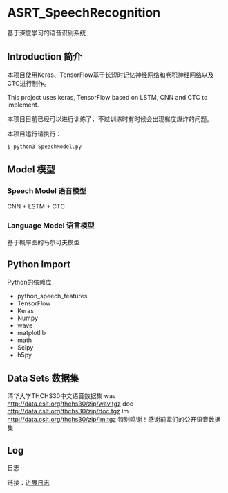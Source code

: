 # ASRT_SpeechRecognition
基于深度学习的语音识别系统

## Introduction 简介

本项目使用Keras、TensorFlow基于长短时记忆神经网络和卷积神经网络以及CTC进行制作。

This project uses keras, TensorFlow based on LSTM, CNN and CTC to implement. 

本项目目前已经可以进行训练了，不过训练时有时候会出现梯度爆炸的问题。

本项目运行请执行：
```shell
$ python3 SpeechModel.py
```

## Model 模型

### Speech Model 语音模型

CNN + LSTM + CTC

### Language Model 语言模型

基于概率图的马尔可夫模型

## Python Import
Python的依赖库

* python_speech_features
* TensorFlow
* Keras
* Numpy
* wave
* matplotlib
* math
* Scipy
* h5py

## Data Sets 数据集
清华大学THCHS30中文语音数据集
wav <http://data.cslt.org/thchs30/zip/wav.tgz>
doc <http://data.cslt.org/thchs30/zip/doc.tgz>
lm <http://data.cslt.org/thchs30/zip/lm.tgz>
特别鸣谢！感谢前辈们的公开语音数据集

## Log
日志

链接：[进展日志](https://github.com/nl8590687/ASRT_SpeechRecognition/blob/master/log.md)
